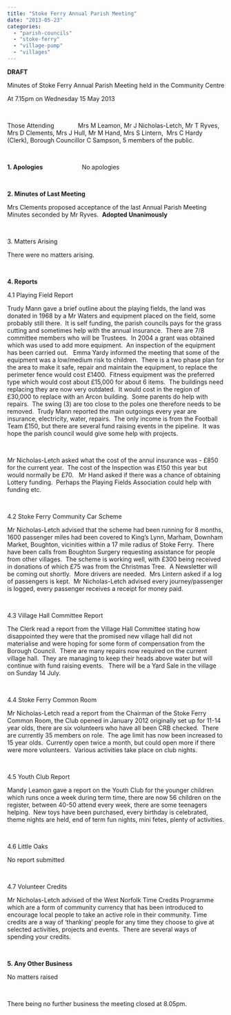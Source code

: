 ```yaml
---
title: "Stoke Ferry Annual Parish Meeting"
date: "2013-05-23"
categories: 
  - "parish-councils"
  - "stoke-ferry"
  - "village-pump"
  - "villages"
---
```


**DRAFT**

Minutes of Stoke Ferry Annual Parish Meeting held in the Community Centre

At 7.15pm on Wednesday 15 May 2013

 

Those Attending              Mrs M Leamon, Mr J Nicholas-Letch, Mr T Ryves, Mrs D Clements, Mrs J Hull, Mr M Hand, Mrs S Lintern,  Mrs C Hardy (Clerk), Borough Councillor C Sampson, 5 members of the public. 

 

**1\. Apologies**                       No apologies

 

**2\. Minutes of Last Meeting**

Mrs Clements proposed acceptance of the last Annual Parish Meeting Minutes seconded by Mr Ryves.  **Adopted Unanimously**

 

3\. Matters Arising

There were no matters arising.

 

**4\. Reports**

4.1 Playing Field Report

Trudy Mann gave a brief outline about the playing fields, the land was donated in 1968 by a Mr Waters and equipment placed on the field, some probably still there.  It is self funding, the parish councils pays for the grass cutting and sometimes help with the annual insurance.  There are 7/8 committee members who will be Trustees.  In 2004 a grant was obtained which was used to add more equipment.  An inspection of the equipment has been carried out.   Emma Yardy informed the meeting that some of the equipment was a low/medium risk to children.  There is a two phase plan for the area to make it safe, repair and maintain the equipment, to replace the perimeter fence would cost £1400.  Fitness equipment was the preferred type which would cost about £15,000 for about 6 items.  The buildings need replacing they are now very outdated.  It would cost in the region of £30,000 to replace with an Arcon building.  Some parents do help with repairs.  The swing (3) are too close to the poles one therefore needs to be removed.  Trudy Mann reported the main outgoings every year are insurance, electricity, water, repairs.  The only income is from the Football Team £150, but there are several fund raising events in the pipeline.  It was hope the parish council would give some help with projects. 

 

Mr Nicholas-Letch asked what the cost of the annul insurance was - £850 for the current year.  The cost of the Inspection was £150 this year but would normally be £70.   Mr Hand asked if there was a chance of obtaining Lottery funding.  Perhaps the Playing Fields Association could help with funding etc.

 

4.2 Stoke Ferry Community Car Scheme

Mr Nicholas-Letch advised that the scheme had been running for 8 months, 1600 passenger miles had been covered to King’s Lynn, Marham, Downham Market, Boughton, vicinities within a 17 mile radius of Stoke Ferry.  There have been calls from Boughton Surgery requesting assistance for people from other villages.  The scheme is working well, with £300 being received in donations of which £75 was from the Christmas Tree.  A Newsletter will be coming out shortly.  More drivers are needed.  Mrs Lintern asked if a log of passengers is kept.  Mr Nicholas-Letch advised every journey/passenger is logged, every passenger receives a receipt for money paid. 

 

4.3 Village Hall Committee Report

The Clerk read a report from the Village Hall Committee stating how disappointed they were that the promised new village hall did not materialise and were hoping for some form of compensation from the Borough Council.  There are many repairs now required on the current village hall.  They are managing to keep their heads above water but will continue with fund raising events.   There will be a Yard Sale in the village on Sunday 14 July. 

 

4.4 Stoke Ferry Common Room

Mr Nicholas-Letch read a report from the Chairman of the Stoke Ferry Common Room, the Club opened in January 2012 originally set up for 11-14 year olds, there are six volunteers who have all been CRB checked.  There are currently 35 members on role.  The age limit has now been increased to 15 year olds.  Currently open twice a month, but could open more if there were more volunteers.  Various activities take place on club nights.

 

4.5 Youth Club Report

Mandy Leamon gave a report on the Youth Club for the younger children which runs once a week during term time, there are now 56 children on the register, between 40-50 attend every week, there are some teenagers helping.  New toys have been purchased, every birthday is celebrated, theme nights are held, end of term fun nights, mini fetes, plenty of activities.

 

4.6 Little Oaks

No report submitted

 

4.7 Volunteer Credits

Mr Nicholas-Letch advised of the West Norfolk Time Credits Programme which are a form of community currency that has been introduced to encourage local people to take an active role in their community. Time credits are a way of ‘thanking’ people for any time they choose to give at selected activities, projects and events.  There are several ways of spending your credits. 

 

**5\. Any Other Business**

No matters raised

 

There being no further business the meeting closed at 8.05pm.
